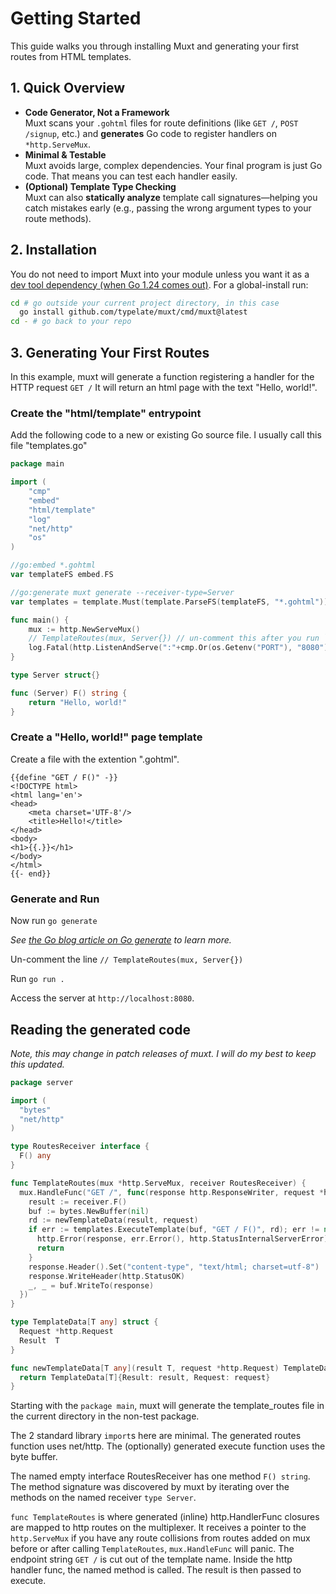 # Getting Started

This guide walks you through installing Muxt and generating your first routes from HTML templates.

## 1. Quick Overview

- **Code Generator, Not a Framework**  
  Muxt scans your `.gohtml` files for route definitions (like `GET /`, `POST /signup`, etc.) and **generates** Go code
  to register handlers on `*http.ServeMux`.
- **Minimal & Testable**  
  Muxt avoids large, complex dependencies. Your final program is just Go code. That means you can test each handler
  easily.
- **(Optional) Template Type Checking**  
  Muxt can also **statically analyze** template call signatures—helping you catch mistakes early (e.g., passing the
  wrong argument types to your route methods).

## 2. Installation

You do not need to import Muxt into your module unless you want it as
a [dev tool dependency (when Go 1.24 comes out)](https://tip.golang.org/doc/modules/managing-dependencies#tools).
For a global-install run:

```bash
cd # go outside your current project directory, in this case
  go install github.com/typelate/muxt/cmd/muxt@latest
cd - # go back to your repo
```

## 3. Generating Your First Routes

In this example, muxt will generate a function registering a handler for the HTTP request `GET /`
It will return an html page with the text "Hello, world!".

### Create the "html/template" entrypoint

Add the following code to a new or existing Go source file. I usually call this file "templates.go"

```go
package main

import (
	"cmp"
	"embed"
	"html/template"
	"log"
	"net/http"
	"os"
)

//go:embed *.gohtml
var templateFS embed.FS

//go:generate muxt generate --receiver-type=Server
var templates = template.Must(template.ParseFS(templateFS, "*.gohtml"))

func main() {
	mux := http.NewServeMux()
	// TemplateRoutes(mux, Server{}) // un-comment this after you run `muxt generate`
	log.Fatal(http.ListenAndServe(":"+cmp.Or(os.Getenv("PORT"), "8080"), mux))
}

type Server struct{}

func (Server) F() string {
	return "Hello, world!"
}

```

### Create a "Hello, world!" page template

Create a file with the extention ".gohtml".

```gotemplate
{{define "GET / F()" -}}
<!DOCTYPE html>
<html lang='en'>
<head>
    <meta charset='UTF-8'/>
    <title>Hello!</title>
</head>
<body>
<h1>{{.}}</h1>
</body>
</html>
{{- end}}
```

### Generate and Run

Now run `go generate`

*See [the Go blog article on Go generate](https://go.dev/blog/generate) to learn more.*

Un-comment the line `// TemplateRoutes(mux, Server{})`

Run `go run .`

Access the server at `http://localhost:8080`.

## Reading the generated code

*Note, this may change in patch releases of muxt. I will do my best to keep this updated.*

```go
package server

import (
  "bytes"
  "net/http"
)

type RoutesReceiver interface {
  F() any
}

func TemplateRoutes(mux *http.ServeMux, receiver RoutesReceiver) {
  mux.HandleFunc("GET /", func(response http.ResponseWriter, request *http.Request) {
    result := receiver.F()
    buf := bytes.NewBuffer(nil)
    rd := newTemplateData(result, request)
    if err := templates.ExecuteTemplate(buf, "GET / F()", rd); err != nil {
      http.Error(response, err.Error(), http.StatusInternalServerError)
      return
    }
    response.Header().Set("content-type", "text/html; charset=utf-8")
    response.WriteHeader(http.StatusOK)
    _, _ = buf.WriteTo(response)
  })
}

type TemplateData[T any] struct {
  Request *http.Request
  Result  T
}

func newTemplateData[T any](result T, request *http.Request) TemplateData[T] {
  return TemplateData[T]{Result: result, Request: request}
}
```

Starting with the `package main`, muxt will generate the template_routes file in the current directory in the non-test
package.

The 2 standard library `import`s here are minimal.
The generated routes function uses net/http.
The (optionally) generated execute function uses the byte buffer.

The named empty interface RoutesReceiver has one method `F() string`.
The method signature was discovered by muxt by iterating over the methods on the named receiver `type Server`.

`func TemplateRoutes` is where generated (inline) http.HandlerFunc closures are mapped to http routes on the
multiplexer.
It receives a pointer to the `http.ServeMux` if you have any route collisions from routes added on mux before
or after calling `TemplateRoutes`, `mux.HandleFunc` will panic.
The endpoint string `GET /` is cut out of the template name.
Inside the http handler func, the named method is called.
The result is then passed to execute.
